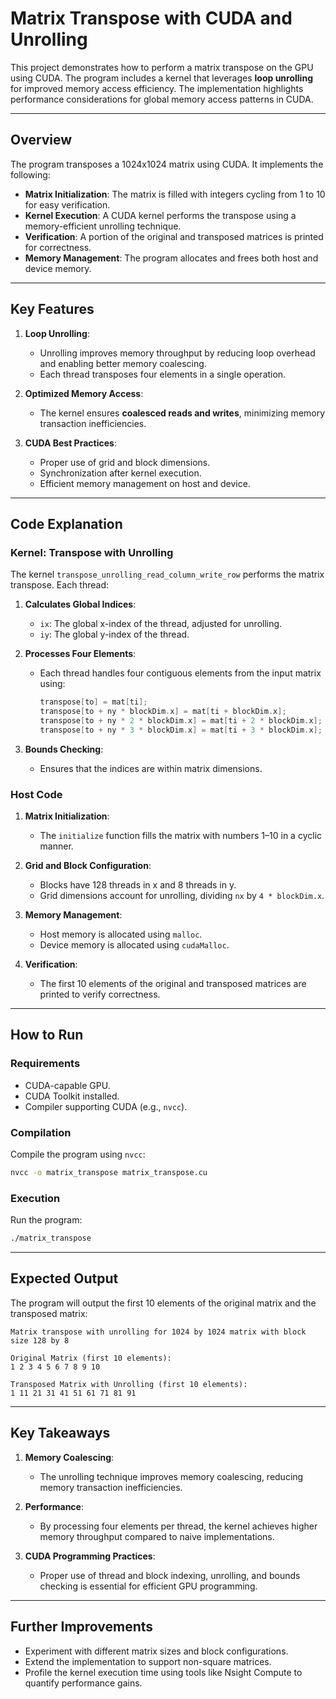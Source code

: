 # **Matrix Transpose with CUDA and Unrolling**

This project demonstrates how to perform a matrix transpose on the GPU using CUDA. The program includes a kernel that leverages **loop unrolling** for improved memory access efficiency. The implementation highlights performance considerations for global memory access patterns in CUDA.

---

## **Overview**

The program transposes a 1024x1024 matrix using CUDA. It implements the following:
- **Matrix Initialization**: The matrix is filled with integers cycling from 1 to 10 for easy verification.
- **Kernel Execution**: A CUDA kernel performs the transpose using a memory-efficient unrolling technique.
- **Verification**: A portion of the original and transposed matrices is printed for correctness.
- **Memory Management**: The program allocates and frees both host and device memory.

---

## **Key Features**

1. **Loop Unrolling**:
   - Unrolling improves memory throughput by reducing loop overhead and enabling better memory coalescing.
   - Each thread transposes four elements in a single operation.

2. **Optimized Memory Access**:
   - The kernel ensures **coalesced reads and writes**, minimizing memory transaction inefficiencies.

3. **CUDA Best Practices**:
   - Proper use of grid and block dimensions.
   - Synchronization after kernel execution.
   - Efficient memory management on host and device.

---

## **Code Explanation**

### **Kernel: Transpose with Unrolling**
The kernel `transpose_unrolling_read_column_write_row` performs the matrix transpose. Each thread:
1. **Calculates Global Indices**:
   - `ix`: The global x-index of the thread, adjusted for unrolling.
   - `iy`: The global y-index of the thread.

2. **Processes Four Elements**:
   - Each thread handles four contiguous elements from the input matrix using:
     ```cpp
     transpose[to] = mat[ti];
     transpose[to + ny * blockDim.x] = mat[ti + blockDim.x];
     transpose[to + ny * 2 * blockDim.x] = mat[ti + 2 * blockDim.x];
     transpose[to + ny * 3 * blockDim.x] = mat[ti + 3 * blockDim.x];
     ```

3. **Bounds Checking**:
   - Ensures that the indices are within matrix dimensions.

### **Host Code**
1. **Matrix Initialization**:
   - The `initialize` function fills the matrix with numbers 1–10 in a cyclic manner.

2. **Grid and Block Configuration**:
   - Blocks have 128 threads in x and 8 threads in y.
   - Grid dimensions account for unrolling, dividing `nx` by `4 * blockDim.x`.

3. **Memory Management**:
   - Host memory is allocated using `malloc`.
   - Device memory is allocated using `cudaMalloc`.

4. **Verification**:
   - The first 10 elements of the original and transposed matrices are printed to verify correctness.

---

## **How to Run**

### **Requirements**
- CUDA-capable GPU.
- CUDA Toolkit installed.
- Compiler supporting CUDA (e.g., `nvcc`).

### **Compilation**
Compile the program using `nvcc`:
```bash
nvcc -o matrix_transpose matrix_transpose.cu
```

### **Execution**
Run the program:
```bash
./matrix_transpose
```

---

## **Expected Output**

The program will output the first 10 elements of the original matrix and the transposed matrix:
```plaintext
Matrix transpose with unrolling for 1024 by 1024 matrix with block size 128 by 8 

Original Matrix (first 10 elements):
1 2 3 4 5 6 7 8 9 10 

Transposed Matrix with Unrolling (first 10 elements):
1 11 21 31 41 51 61 71 81 91 
```

---

## **Key Takeaways**

1. **Memory Coalescing**:
   - The unrolling technique improves memory coalescing, reducing memory transaction inefficiencies.

2. **Performance**:
   - By processing four elements per thread, the kernel achieves higher memory throughput compared to naive implementations.

3. **CUDA Programming Practices**:
   - Proper use of thread and block indexing, unrolling, and bounds checking is essential for efficient GPU programming.

---

## **Further Improvements**
- Experiment with different matrix sizes and block configurations.
- Extend the implementation to support non-square matrices.
- Profile the kernel execution time using tools like Nsight Compute to quantify performance gains.
